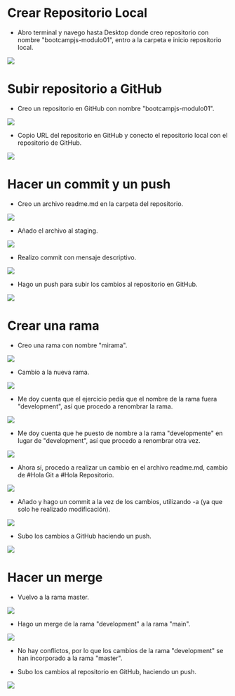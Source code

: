 # Crear Repositorio Local

- Abro terminal y navego hasta Desktop donde creo repositorio con nombre "bootcampjs-modulo01", entro a la carpeta e inicio repositorio local. 
<img src="./img/Modulo 01-Paso 1.png">

# Subir repositorio a GitHub

- Creo un repositorio en GitHub con nombre "bootcampjs-modulo01".
<img src="./img/Modulo 01-Paso 2 (1).png">

- Copio URL del repositorio en GitHub y conecto el repositorio local con el repositorio de GitHub.
<img src="./img/Modulo 01-Paso 2 (2).png">

# Hacer un commit y un push

- Creo un archivo readme.md en la carpeta del repositorio.
<img src="./img/Modulo 01-Paso 3 (1).png">

- Añado el archivo al staging. 
<img src="./img/Modulo 01-Paso 3 (2).png">

- Realizo commit con mensaje descriptivo.
<img src="./img/Modulo 01-Paso 3 (3).png">

- Hago un push para subir los cambios al repositorio en GitHub.
<img src="./img/Modulo 01-Paso 3 (4).png">

# Crear una rama

- Creo una rama con nombre "mirama".
<img src="./img/Modulo 01-Paso 4 (1).png">

- Cambio a la nueva rama.
<img src="./img/Modulo 01-Paso 4 (2).png">

- Me doy cuenta que el ejercicio pedía que el nombre de la rama fuera "development", así que procedo a renombrar la rama.
<img src="./img/Modulo 01-Paso 4 (3).png">

- Me doy cuenta que he puesto de nombre a la rama "developmente" en lugar de "development", así que procedo a renombrar otra vez.
<img src="./img/Modulo 01-Paso 4 (5).png">

- Ahora sí, procedo a realizar un cambio en el archivo readme.md, cambio de #Hola Git a #Hola Repositorio.
<img src="./img/Modulo 01-Paso 4 (4).png">

- Añado y hago un commit a la vez de los cambios, utilizando -a (ya que solo he realizado modificación).
<img src="./img/Modulo 01-Paso 4 (6).png">

- Subo los cambios a GitHub haciendo un push.
<img src="./img/Modulo 01-Paso 4 (7).png">

# Hacer un merge

- Vuelvo a la rama master.
<img src="./img/Modulo 01-Paso 5 (1).png">

- Hago un merge de la rama "development" a la rama "main".
<img src="./img/Modulo 01-Paso 5 (2).png">

- No hay conflictos, por lo que los cambios de la rama "development" se han incorporado a la rama "master".

- Subo los cambios al repositorio en GitHub, haciendo un push.
<img src="./img/Modulo 01-Paso 5 (3).png">